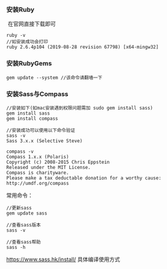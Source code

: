 ### 安装Ruby

​	在官网直接下载即可

```shell
ruby -v
//如安装成功会打印
ruby 2.6.4p104 (2019-08-28 revision 67798) [x64-mingw32]
```

### 安装RubyGems 

```shell
gem update --system //该命令请翻墙一下
```

### 安装Sass与Compass

```shell
//安装如下(如mac安装遇到权限问题需加 sudo gem install sass)
gem install sass
gem install compass

//安装成功可以使用以下命令验证
sass -v
Sass 3.x.x (Selective Steve)

compass -v
Compass 1.x.x (Polaris)
Copyright (c) 2008-2015 Chris Eppstein
Released under the MIT License.
Compass is charityware.
Please make a tax deductable donation for a worthy cause: http://umdf.org/compass
```

常用命令：

```shell
//更新sass
gem update sass

//查看sass版本
sass -v

//查看sass帮助
sass -h
```

https://www.sass.hk/install/  具体编译使用方式